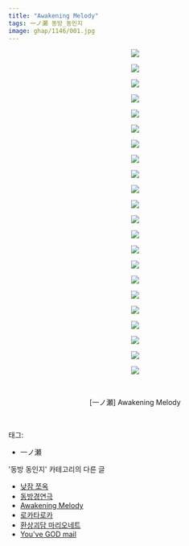 ```yaml
---
title: "Awakening Melody"
tags: 一ノ瀬 동방_동인지
image: ghap/1146/001.jpg
---
```

<div class="article">
<p style="text-align: center; clear: none; float: none;"><img src="{{ site.nasurl }}/ghap/1146/001.jpg"/></p>
<p style="text-align: center; clear: none; float: none;"><img src="{{ site.nasurl }}/ghap/1146/002.jpg"/></p>
<p style="text-align: center; clear: none; float: none;"><img src="{{ site.nasurl }}/ghap/1146/003.jpg"/></p>
<p style="text-align: center; clear: none; float: none;"><img src="{{ site.nasurl }}/ghap/1146/004.jpg"/></p>
<p style="text-align: center; clear: none; float: none;"><img src="{{ site.nasurl }}/ghap/1146/005.jpg"/></p>
<p style="text-align: center; clear: none; float: none;"><img src="{{ site.nasurl }}/ghap/1146/006.jpg"/></p>
<p style="text-align: center; clear: none; float: none;"><img src="{{ site.nasurl }}/ghap/1146/007.jpg"/></p>
<p style="text-align: center; clear: none; float: none;"><img src="{{ site.nasurl }}/ghap/1146/008.jpg"/></p>
<p style="text-align: center; clear: none; float: none;"><img src="{{ site.nasurl }}/ghap/1146/009.jpg"/></p>
<p style="text-align: center; clear: none; float: none;"><img src="{{ site.nasurl }}/ghap/1146/010.jpg"/></p>
<p style="text-align: center; clear: none; float: none;"><img src="{{ site.nasurl }}/ghap/1146/011.jpg"/></p>
<p style="text-align: center; clear: none; float: none;"><img src="{{ site.nasurl }}/ghap/1146/012.jpg"/></p>
<p style="text-align: center; clear: none; float: none;"><img src="{{ site.nasurl }}/ghap/1146/013.jpg"/></p>
<p style="text-align: center; clear: none; float: none;"><img src="{{ site.nasurl }}/ghap/1146/014.jpg"/></p>
<p style="text-align: center; clear: none; float: none;"><img src="{{ site.nasurl }}/ghap/1146/015.jpg"/></p>
<p style="text-align: center; clear: none; float: none;"><img src="{{ site.nasurl }}/ghap/1146/016.jpg"/></p>
<p style="text-align: center; clear: none; float: none;"><img src="{{ site.nasurl }}/ghap/1146/017.jpg"/></p>
<p style="text-align: center; clear: none; float: none;"><img src="{{ site.nasurl }}/ghap/1146/018.jpg"/></p>
<p style="text-align: center; clear: none; float: none;"><img src="{{ site.nasurl }}/ghap/1146/019.jpg"/></p>
<p style="text-align: center; clear: none; float: none;"><img src="{{ site.nasurl }}/ghap/1146/020.jpg"/></p>
<p style="text-align: center; clear: none; float: none;"><img src="{{ site.nasurl }}/ghap/1146/021.jpg"/></p>
<p style="text-align: center; clear: none; float: none;"><img src="{{ site.nasurl }}/ghap/1146/022.jpg"/></p>
<p style="text-align: center; clear: none; float: none;"><br/></p>
<p style="text-align: center; clear: none; float: none;">[一ノ瀬] Awakening Melody</p>
<p><br/></p>
</div><div class="tagTrail">
<p>태그: </p>
<ul>
<li>一ノ瀬</li>
</ul>
</div><div class="another">
<p>'동방 동인지' 카테고리의 다른 글</p>
<ul>
<li><a href="/2016-07-27-ghap_1148">낮잠 쪼옥</a></li>
<li><a href="/2016-07-27-ghap_1147">동방경연극</a></li>
<li><a href="/2016-07-27-ghap_1146">Awakening Melody</a></li>
<li><a href="/2016-07-27-ghap_1145">로카타로카</a></li>
<li><a href="/2016-07-27-ghap_1144">환상괴담 마리오네트</a></li>
<li><a href="/2016-07-27-ghap_1143">You've GOD mail</a></li>
</ul>
</div><div class="cb_module cb_fluid">
<div class="cb_wrt cb_profile">
</div><!-- commentList close -->
</div>